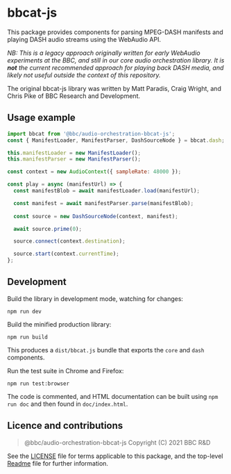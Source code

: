 # bbcat-js

This package provides components for parsing MPEG-DASH manifests and playing DASH audio streams using the WebAudio API.

_NB: This is a legacy approach originally written for early WebAudio experiments at the BBC, and still in our core audio orchestration library. It is **not** the current recommended approach for playing back DASH media, and likely not useful outside the context of this repository._

The original bbcat-js library was written by Matt Paradis, Craig Wright, and Chris Pike of BBC Research and Development.

## Usage example

```js
import bbcat from '@bbc/audio-orchestration-bbcat-js';
const { ManifestLoader, ManifestParser, DashSourceNode } = bbcat.dash;

this.manifestLoader = new ManifestLoader();
this.manifestParser = new ManifestParser();

const context = new AudioContext({ sampleRate: 48000 });

const play = async (manifestUrl) => {
  const manifestBlob = await manifestLoader.load(manifestUrl);

  const manifest = await manifestParser.parse(manifestBlob);
  
  const source = new DashSourceNode(context, manifest);

  await source.prime(0);

  source.connect(context.destination);

  source.start(context.currentTime);
};
```

## Development

Build the library in development mode, watching for changes:

```
npm run dev
```

Build the minified production library:

```
npm run build
```

This produces a `dist/bbcat.js` bundle that exports the `core` and `dash` components.

Run the test suite in Chrome and Firefox:

```
npm run test:browser
```

The code is commented, and HTML documentation can be built using `npm run doc` and then found in `doc/index.html`.

## Licence and contributions

> @bbc/audio-orchestration-bbcat-js
> Copyright (C) 2021 BBC R&D

See the [LICENSE](./LICENSE) file for terms applicable to this package, and the top-level [Readme](../../Readme.md) file for further information.
